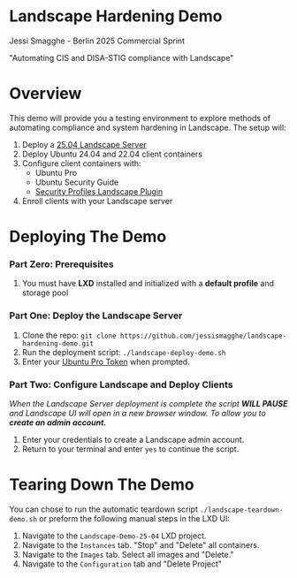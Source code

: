 # Landscape Hardening Demo

Jessi Smagghe - Berlin 2025 Commercial Sprint

"Automating CIS and DISA-STIG compliance with Landscape"

# Overview
This demo will provide you a testing environment to explore methods of automating compliance and system hardening in Landscape. The setup will:

1. Deploy a [25.04 Landscape Server](https://documentation.ubuntu.com/landscape/reference/release-notes/25.04-release-notes/)
2. Deploy Ubuntu 24.04 and 22.04 client containers
3. Configure client containers with:
    - Ubuntu Pro
    - Ubuntu Security Guide
    - [Security Profiles Landscape Plugin](https://documentation.ubuntu.com/landscape/how-to-guides/web-portal/web-portal-24-04-or-later/use-security-profiles/)
4. Enroll clients with your Landscape server


# Deploying The Demo
### Part Zero: Prerequisites  
1. You must have **LXD** installed and initialized with a **default profile** and storage pool

### Part One: Deploy the Landscape Server
1. Clone the repo: `git clone https://github.com/jessismagghe/landscape-hardening-demo.git`
2. Run the deployment script: `./landscape-deploy-demo.sh`
3. Enter your [Ubuntu Pro Token](https://ubuntu.com/pro/dashboard) when prompted.

### Part Two: Configure Landscape and Deploy Clients
_When the Landscape Server deployment is complete the script **WILL PAUSE** and Landscape UI will open in a new browser window. To allow you to **create an admin account.**_

1. Enter your credentials to create a Landscape admin account.
2. Return to your terminal and enter `yes` to continue the script. 

# Tearing Down The Demo
You can chose to run the automatic teardown script `./landscape-teardown-demo.sh` or preform the following manual steps in the LXD UI:

1. Navigate to the `Landscape-Demo-25-04` LXD project.
2. Navigate to the `Instances` tab. "Stop" and "Delete" all containers.
3. Navigate to the `Images` tab. Select all images and "Delete."
4. Navigate to the `Configuration` tab and "Delete Project"

